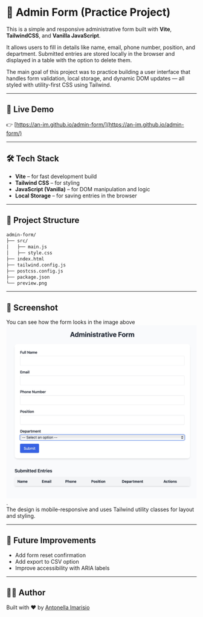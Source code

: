 # 📝 Admin Form (Practice Project)

This is a simple and responsive administrative form built with **Vite**, **TailwindCSS**, and **Vanilla JavaScript**.

It allows users to fill in details like name, email, phone number, position, and department. Submitted entries are stored locally in the browser and displayed in a table with the option to delete them.

The main goal of this project was to practice building a user interface that handles form validation, local storage, and dynamic DOM updates — all styled with utility-first CSS using Tailwind.

---

## 🚀 Live Demo

👉 [https://an-im.github.io/admin-form/](https://an-im.github.io/admin-form/)

---

## 🛠️ Tech Stack

- **Vite** – for fast development build
- **Tailwind CSS** – for styling
- **JavaScript (Vanilla)** – for DOM manipulation and logic
- **Local Storage** – for saving entries in the browser

---

## 📁 Project Structure

```
admin-form/
├── src/
│   ├── main.js
│   ├── style.css
├── index.html
├── tailwind.config.js
├── postcss.config.js
├── package.json
└── preview.png
```

---

## 📸 Screenshot

You can see how the form looks in the image above ![Preview](./preview.png).  
The design is mobile-responsive and uses Tailwind utility classes for layout and styling.

---

## 🔄 Future Improvements

- Add form reset confirmation
- Add export to CSV option
- Improve accessibility with ARIA labels

---

## 🧑‍💻 Author

Built with ❤️ by [Antonella Imarisio](https://github.com/An-im)
